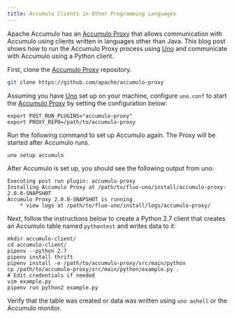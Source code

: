 ```yaml
---
title: Accumulo Clients in Other Programming Languages
---
```


Apache Accumulo has an [Accumulo Proxy] that allows communication with Accumulo using clients written
in languages other than Java. This blog post shows how to run the Accumulo Proxy process using [Uno]
and communicate with Accumulo using a Python client.

First, clone the [Accumulo Proxy] repository.

```bash
git clone https://github.com/apache/accumulo-proxy
```

Assuming you have [Uno] set up on your machine, configure `uno.conf` to start the [Accumulo Proxy]
by setting the configuration below:

```
export POST_RUN_PLUGINS="accumulo-proxy"
export PROXY_REPO=/path/to/accumulo-proxy
```

Run the following command to set up Accumulo again. The Proxy will be started after Accumulo runs.

```
uno setup accumulo
```

After Accumulo is set up, you should see the following output from uno:

```
Executing post run plugin: accumulo-proxy
Installing Accumulo Proxy at /path/to/fluo-uno/install/accumulo-proxy-2.0.0-SNAPSHOT
Accumulo Proxy 2.0.0-SNAPSHOT is running
    * view logs at /path/to/fluo-uno/install/logs/accumulo-proxy/
```

Next, follow the instructions below to create a Python 2.7 client that creates an Accumulo table
named `pythontest` and writes data to it:

```
mkdir accumulo-client/
cd accumulo-client/
pipenv --python 2.7
pipenv install thrift
pipenv install -e /path/to/accumulo-proxy/src/main/python
cp /path/to/accumulo-proxy/src/main/python/example.py .
# Edit credentials if needed
vim example.py
pipenv run python2 example.py
```

Verify that the table was created or data was written using `uno ashell` or the Accumulo monitor.

[Uno]: https://github.com/apache/fluo-uno
[Accumulo Proxy]: https://github.com/apache/accumulo-proxy
